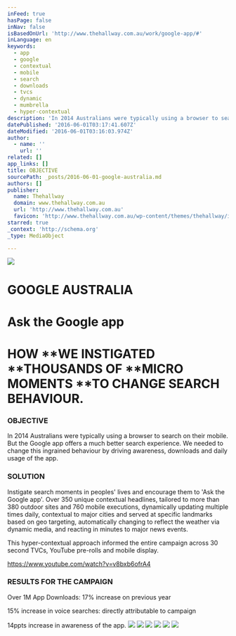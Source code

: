 ```yaml
---
inFeed: true
hasPage: false
inNav: false
isBasedOnUrl: 'http://www.thehallway.com.au/work/google-app/#'
inLanguage: en
keywords:
  - app
  - google
  - contextual
  - mobile
  - search
  - downloads
  - tvcs
  - dynamic
  - mumbrella
  - hyper-contextual
description: 'In 2014 Australians were typically using a browser to search on their mobile. But the Google app offers a much better search experience. We needed to change this ingrained behaviour by driving awareness, downloads and daily usage of the app.'
datePublished: '2016-06-01T03:17:41.607Z'
dateModified: '2016-06-01T03:16:03.974Z'
author:
  - name: ''
    url: ''
related: []
app_links: []
title: OBJECTIVE
sourcePath: _posts/2016-06-01-google-australia.md
authors: []
publisher:
  name: Thehallway
  domain: www.thehallway.com.au
  url: 'http://www.thehallway.com.au'
  favicon: 'http://www.thehallway.com.au/wp-content/themes/thehallway/images/favicon.ico'
starred: true
_context: 'http://schema.org'
_type: MediaObject

---
```

![](https://the-grid-user-content.s3-us-west-2.amazonaws.com/f23d2495-b969-4513-83ae-b134155f676d.jpg)

# GOOGLE AUSTRALIA

# Ask the Google app

# HOW **WE INSTIGATED **THOUSANDS OF **MICRO MOMENTS **TO CHANGE SEARCH BEHAVIOUR.

### OBJECTIVE

In 2014 Australians were typically using a browser to search on their mobile. But the Google app offers a much better search experience. We needed to change this ingrained behaviour by driving awareness, downloads and daily usage of the app.

### SOLUTION

Instigate search moments in peoples' lives and encourage them to 'Ask the Google app'. Over 350 unique contextual headlines, tailored to more than 380 outdoor sites and 760 mobile executions, dynamically updating multiple times daily, contextual to major cities and served at specific landmarks based on geo targeting, automatically changing to reflect the weather via dynamic media, and reacting in minutes to major news events.

This hyper-contextual approach informed the entire campaign across 30 second TVCs, YouTube pre-rolls and mobile display.

https://www.youtube.com/watch?v=v8bxb6ofrA4

### RESULTS FOR THE CAMPAIGN

Over 1M App Downloads: 17% increase on previous year

15% increase in voice searches: directly attributable to campaign

14ppts increase in awareness of the app.
![](https://the-grid-user-content.s3-us-west-2.amazonaws.com/27fbfdcb-ac6b-4121-af8b-60180145a7c2.jpg)
![](https://the-grid-user-content.s3-us-west-2.amazonaws.com/fbf516c4-7d39-4d54-9a62-61a97e6b4c1a.jpg)
![](https://the-grid-user-content.s3-us-west-2.amazonaws.com/a1e37a9e-f54b-4847-b2b7-b8c3f83ab093.jpg)
![](https://the-grid-user-content.s3-us-west-2.amazonaws.com/f248d113-40ca-45a6-bb43-6583c5db2456.jpg)
![](https://the-grid-user-content.s3-us-west-2.amazonaws.com/7c8ab265-1ce3-4fe2-a37c-5f008fc77826.jpg)
![](https://the-grid-user-content.s3-us-west-2.amazonaws.com/def3cfed-2a78-4b93-b715-65ee7c01311f.jpg)